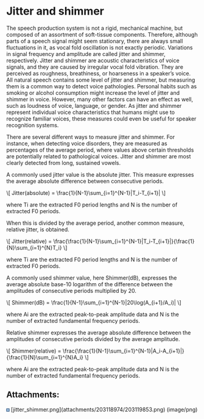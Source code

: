 # Jitter and shimmer

The speech production system is not a rigid, mechanical machine, but
composed of an assortment of soft-tissue components. Therefore, although
parts of a speech signal might seem stationary, there are always small
fluctuations in it, as vocal fold oscillation is not exactly periodic.
Variations in signal frequency and amplitude are called jitter and
shimmer, respectively. Jitter and shimmer are acoustic characteristics
of voice signals, and they are caused by irregular vocal fold vibration.
They are perceived as roughness, breathiness, or hoarseness in a
speaker’s voice. All natural speech contains some level of jitter and
shimmer, but measuring them is a common way to detect voice pathologies.
Personal habits such as smoking or alcohol consumption might increase
the level of jitter and shimmer in voice. However, many other factors
can have an effect as well, such as loudness of voice, language, or
gender. As jitter and shimmer represent individual voice characteristics
that humans might use to recognize familiar voices, these measures could
even be useful for speaker recognition systems.

There are several different ways to measure jitter and shimmer. For
instance, when detecting voice disorders, they are measured as
percentages of the average period, where values above certain thresholds
are potentially related to pathological voices. Jitter and shimmer are
most clearly detected from long, sustained vowels.

A commonly used jitter value is the absolute jitter. This measure
expresses the average absolute difference between consecutive periods.

\\\[ Jitter(absolute) = \\frac{1}{N-1}\\sum\_{i=1}^{N-1}\|T_i-T\_{i+1}\|
\\\]

where Ti are the extracted F0 period lengths and N is the number of
extracted F0 periods.

When this is divided by the average period, another common measure,
relative jitter, is obtained.

\\\[ Jitter(relative) =
\\frac{\\frac{1}{N-1}\\sum\_{i=1}^{N-1}\|T_i-T\_{i+1}\|}{\\frac{1}{N}\\sum\_{i=1}^{N}T_i}
\\\]

where Ti are the extracted F0 period lengths and N is the number of
extracted F0 periods.

A commonly used shimmer value, here Shimmer(dB), expresses the average
absolute base-10 logarithm of the difference between the amplitudes of
consecutive periods multiplied by 20.

\\\[ Shimmer(dB) =
\\frac{1}{N-1}\\sum\_{i=1}^{N-1}\|20\\log(A\_{i+1}/A_i)\| \\\]

where Ai are the extracted peak-to-peak amplitude data and N is the
number of extracted fundamental frequency periods.

Relative shimmer expresses the average absolute difference between the
amplitudes of consecutive periods divided by the average amplitude.

\\\[ Shimmer(relative) =
\\frac{\\frac{1}{N-1}\\sum\_{i=1}^{N-1}\|A_i-A\_{i+1}\|}{\\frac{1}{N}\\sum\_{i=1}^{N}A_i}
\\\]

where Ai are the extracted peak-to-peak amplitude data and N is the
number of extracted fundamental frequency periods.

  

  

  

<div class="pageSectionHeader">

## Attachments:

</div>

<div class="greybox" align="left">

<img src="images/icons/bullet_blue.gif" width="8" height="8" />
[jitter_shimmer.png](attachments/203118974/203119853.png) (image/png)  

</div>

